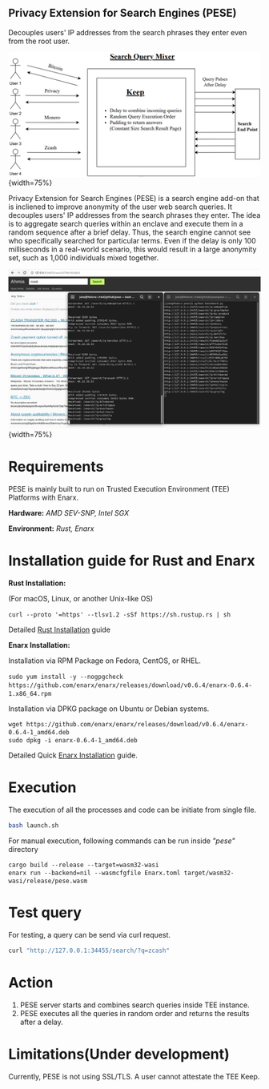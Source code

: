 Privacy Extension for Search Engines (PESE)
---------------------------------------

Decouples users' IP addresses from the search phrases they enter even from the root user.

![Technical Architecture for TEE Implementation](./documentation/architecture.png "Technical Architecture for TEE Implementation"){width=75%}

Privacy Extension for Search Engines (PESE) is a search engine add-on that is incliened to improve anonymity of the user web search queries.
It decouples users' IP addresses from the search phrases they enter.
The idea is to aggregate search queries within an enclave and 
execute them in a random sequence after a brief delay.
Thus, the search engine cannot see who specifically searched for particular terms.
Even if the delay is only 100 milliseconds in a real-world scenario,
this would result in a large anonymity set,
such as 1,000 individuals mixed together.

![Screenshot of the searches](./documentation/search.png "Screenshot of the searches"){width=75%}

# Requirements

PESE is mainly built to run on Trusted Execution Environment (TEE) Platforms with Enarx.

**Hardware:** _AMD SEV-SNP, Intel SGX_

**Environment:** _Rust, Enarx_

# Installation guide for Rust and Enarx

**Rust Installation:**

(For macOS, Linux, or another Unix-like OS)

`curl --proto '=https' --tlsv1.2 -sSf https://sh.rustup.rs | sh`

Detailed [Rust Installation](https://www.rust-lang.org/tools/install) guide

**Enarx Installation:**

Installation via RPM Package on Fedora, CentOS, or RHEL.

`sudo yum install -y --nogpgcheck https://github.com/enarx/enarx/releases/download/v0.6.4/enarx-0.6.4-1.x86_64.rpm`

Installation via DPKG package on Ubuntu or Debian systems.

```
wget https://github.com/enarx/enarx/releases/download/v0.6.4/enarx-0.6.4-1_amd64.deb
sudo dpkg -i enarx-0.6.4-1_amd64.deb
```

Detailed Quick [Enarx Installation](https://enarx.dev/docs/Quickstart) guide.

# Execution

The execution of all the processes and code can be initiate from single file.

```sh
bash launch.sh
```

For manual execution, following commands can be run inside _"pese"_ directory

```
cargo build --release --target=wasm32-wasi
enarx run --backend=nil --wasmcfgfile Enarx.toml target/wasm32-wasi/release/pese.wasm
```

# Test query

For testing, a query can be send via curl request.

```sh
curl "http://127.0.0.1:34455/search/?q=zcash"
```

# Action

1. PESE server starts and combines search queries inside TEE instance.
2. PESE executes all the queries in random order and returns the results after a delay.

# Limitations(Under development)

Currently, PESE is not using SSL/TLS.
A user cannot attestate the TEE Keep.
